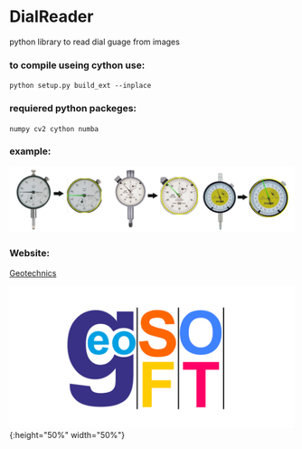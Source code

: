 # DialReader
python library to read dial guage from images

### to compile useing cython use:
`python setup.py build_ext --inplace`
### requiered python packeges:
`numpy cv2 cython numba`

### example:
![Example](/img/example.jpg)

### Website:
[Geotechnics](http:\\www.geotechegypt.com)

![](/img/geosoft.png){:height="50%" width="50%"}
